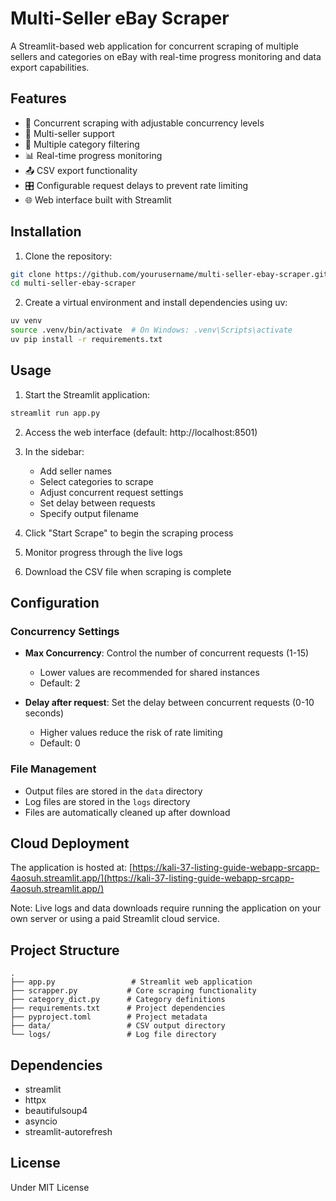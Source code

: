 # Multi-Seller eBay Scraper

A Streamlit-based web application for concurrent scraping of multiple sellers and categories on eBay with real-time progress monitoring and data export capabilities.

## Features

- 🔄 Concurrent scraping with adjustable concurrency levels
- 👥 Multi-seller support
- 📑 Multiple category filtering
- 📊 Real-time progress monitoring
- 📤 CSV export functionality
- 🎛️ Configurable request delays to prevent rate limiting
- 🌐 Web interface built with Streamlit

## Installation

1. Clone the repository:
```bash
git clone https://github.com/yourusername/multi-seller-ebay-scraper.git
cd multi-seller-ebay-scraper
```

2. Create a virtual environment and install dependencies using uv:
```bash
uv venv
source .venv/bin/activate  # On Windows: .venv\Scripts\activate
uv pip install -r requirements.txt
```

## Usage

1. Start the Streamlit application:
```bash
streamlit run app.py
```

2. Access the web interface (default: http://localhost:8501)

3. In the sidebar:
   - Add seller names
   - Select categories to scrape
   - Adjust concurrent request settings
   - Set delay between requests
   - Specify output filename

4. Click "Start Scrape" to begin the scraping process

5. Monitor progress through the live logs

6. Download the CSV file when scraping is complete

## Configuration

### Concurrency Settings

- **Max Concurrency**: Control the number of concurrent requests (1-15)
  - Lower values are recommended for shared instances
  - Default: 2

- **Delay after request**: Set the delay between concurrent requests (0-10 seconds)
  - Higher values reduce the risk of rate limiting
  - Default: 0

### File Management

- Output files are stored in the `data` directory
- Log files are stored in the `logs` directory
- Files are automatically cleaned up after download

## Cloud Deployment

The application is hosted at:
[https://kali-37-listing-guide-webapp-srcapp-4aosuh.streamlit.app/](https://kali-37-listing-guide-webapp-srcapp-4aosuh.streamlit.app/)

Note: Live logs and data downloads require running the application on your own server or using a paid Streamlit cloud service.

## Project Structure

```
.
├── app.py                 # Streamlit web application
├── scrapper.py           # Core scraping functionality
├── category_dict.py      # Category definitions
├── requirements.txt      # Project dependencies
├── pyproject.toml        # Project metadata
├── data/                 # CSV output directory
└── logs/                 # Log file directory
```

## Dependencies

- streamlit
- httpx
- beautifulsoup4
- asyncio
- streamlit-autorefresh

## License

Under MIT License
